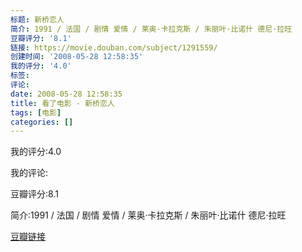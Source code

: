 ```yaml
---
标题: 新桥恋人
简介: 1991 / 法国 / 剧情 爱情 / 莱奥·卡拉克斯 / 朱丽叶·比诺什 德尼·拉旺
豆瓣评分: '8.1'
链接: https://movie.douban.com/subject/1291559/
创建时间: '2008-05-28 12:58:35'
我的评分: '4.0'
标签:
评论:
date: 2008-05-28 12:58:35
title: 看了电影 - 新桥恋人
tags: [电影]
categories: []
---
```


我的评分:4.0

我的评论:

豆瓣评分:8.1

简介:1991 / 法国 / 剧情 爱情 / 莱奥·卡拉克斯 / 朱丽叶·比诺什 德尼·拉旺

[豆瓣链接](https://movie.douban.com/subject/1291559/)


